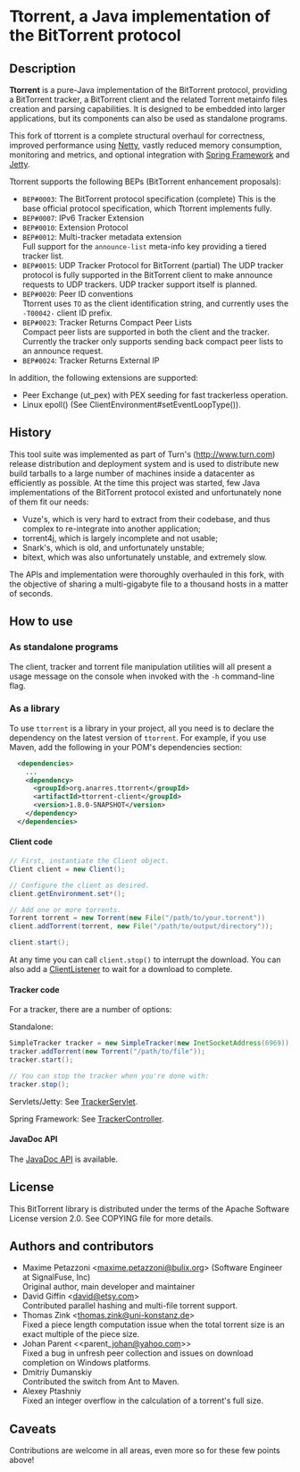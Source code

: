 Ttorrent, a Java implementation of the BitTorrent protocol
==========================================================

Description
-----------

**Ttorrent** is a pure-Java implementation of the BitTorrent protocol,
providing a BitTorrent tracker, a BitTorrent client and the related Torrent
metainfo files creation and parsing capabilities. It is designed to be embedded
into larger applications, but its components can also be used as standalone
programs.

This fork of ttorrent is a complete structural overhaul for
correctness, improved performance using [Netty](http://netty.io/),
vastly reduced memory consumption, monitoring and metrics, and
optional integration with [Spring Framework](http://spring.io/) and
[Jetty](http://www.eclipse.org/jetty/).

Ttorrent supports the following BEPs (BitTorrent enhancement proposals):

* `BEP#0003`: The BitTorrent protocol specification (complete)
  This is the base official protocol specification, which Ttorrent implements
  fully.
* `BEP#0007`: IPv6 Tracker Extension
* `BEP#0010`: Extension Protocol
* `BEP#0012`: Multi-tracker metadata extension  
  Full support for the `announce-list` meta-info key providing a tiered tracker
  list.
* `BEP#0015`: UDP Tracker Protocol for BitTorrent (partial)
  The UDP tracker protocol is fully supported in the BitTorrent client to make
  announce requests to UDP trackers. UDP tracker support itself is planned.
* `BEP#0020`: Peer ID conventions  
  Ttorrent uses `TO` as the client identification string, and currently uses
  the `-T00042-` client ID prefix.
* `BEP#0023`: Tracker Returns Compact Peer Lists  
  Compact peer lists are supported in both the client and the tracker.
  Currently the tracker only supports sending back compact peer lists
  to an announce request.
* `BEP#0024`: Tracker Returns External IP

In addition, the following extensions are supported:

* Peer Exchange (ut\_pex) with PEX seeding for fast trackerless operation.
* Linux epoll() (See ClientEnvironment#setEventLoopType()).

History
-------

This tool suite was implemented as part of Turn's (http://www.turn.com) release
distribution and deployment system and is used to distribute new build tarballs
to a large number of machines inside a datacenter as efficiently as possible.
At the time this project was started, few Java implementations of the
BitTorrent protocol existed and unfortunately none of them fit our needs:

* Vuze's, which is very hard to extract from their codebase, and thus complex
to re-integrate into another application;
* torrent4j, which is largely incomplete and not usable;
* Snark's, which is old, and unfortunately unstable;
* bitext, which was also unfortunately unstable, and extremely slow.

The APIs and implementation were thoroughly overhauled in this fork,
with the objective of sharing a multi-gigabyte file to a thousand
hosts in a matter of seconds.


How to use
----------

### As standalone programs

The client, tracker and torrent file manipulation utilities will all present a
usage message on the console when invoked with the ``-h`` command-line flag.

### As a library

To use ``ttorrent`` is a library in your project, all you need is to
declare the dependency on the latest version of ``ttorrent``. For
example, if you use Maven, add the following in your POM's dependencies
section:

```xml
  <dependencies>
    ...
    <dependency>
      <groupId>org.anarres.ttorrent</groupId>
      <artifactId>ttorrent-client</groupId>
      <version>1.8.0-SNAPSHOT</version>
    </dependency>
  </dependencies>
```

#### Client code

```java
// First, instantiate the Client object.
Client client = new Client();

// Configure the client as desired.
client.getEnvironment.set*();

// Add one or more torrents.
Torrent torrent = new Torrent(new File("/path/to/your.torrent"))
client.addTorrent(torrent, new File("/path/to/output/directory"));

client.start();

```
At any time you can call `client.stop()` to interrupt the download.
You can also add a
[ClientListener](ttorrent-client/src/main/java/com/turn/ttorrent/client/ClientListener.java)
to wait for a download to complete.

#### Tracker code

For a tracker, there are a number of options:

Standalone:

```java
SimpleTracker tracker = new SimpleTracker(new InetSocketAddress(6969));
tracker.addTorrent(new Torrent("/path/to/file"));
tracker.start();

// You can stop the tracker when you're done with:
tracker.stop();
```

Servlets/Jetty: See [TrackerServlet](ttorrent-tracker-servlet/src/main/java/com/turn/ttorrent/tracker/servlet/TrackerServlet.java).

Spring Framework: See [TrackerController](ttorrent-tracker-spring/src/main/java/com/turn/ttorrent/tracker/spring/TrackerController.java).

#### JavaDoc API

The [JavaDoc API](http://shevek.github.io/ttorrent/docs/javadoc/)
is available.

License
-------

This BitTorrent library is distributed under the terms of the Apache Software
License version 2.0. See COPYING file for more details.


Authors and contributors
------------------------

* Maxime Petazzoni <<maxime.petazzoni@bulix.org>> (Software Engineer at SignalFuse, Inc)  
  Original author, main developer and maintainer
* David Giffin <<david@etsy.com>>  
  Contributed parallel hashing and multi-file torrent support.
* Thomas Zink <<thomas.zink@uni-konstanz.de>>  
  Fixed a piece length computation issue when the total torrent size is an
  exact multiple of the piece size.
* Johan Parent <<parent\_johan@yahoo.com>>  
  Fixed a bug in unfresh peer collection and issues on download completion on
  Windows platforms.
* Dmitriy Dumanskiy  
  Contributed the switch from Ant to Maven.
* Alexey Ptashniy  
  Fixed an integer overflow in the calculation of a torrent's full size.


Caveats
-------

Contributions are welcome in all areas, even more so for these few points
above!
